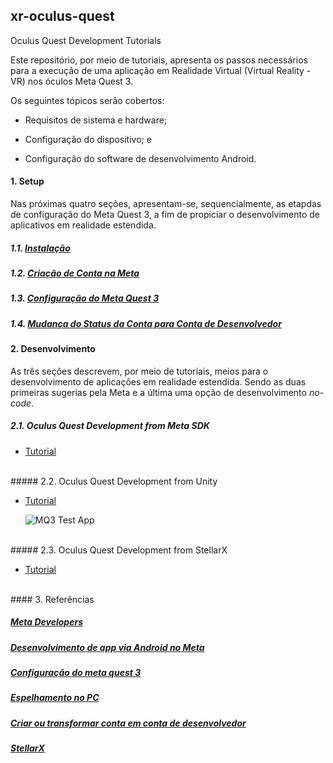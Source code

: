 ## xr-oculus-quest
Oculus Quest Development Tutorials

Este repositório, por meio de tutoriais, apresenta os passos necessários para a execução de uma aplicação em Realidade Virtual (Virtual Reality - VR) nos óculos Meta Quest 3.

Os seguintes tópicos serão cobertos:

- Requisitos de sistema e hardware;

- Configuração do dispositivo; e

- Configuração do software de desenvolvimento Android.


#### 1. Setup

Nas próximas quatro seções, apresentam-se, sequencialmente, as etapdas de configuração do Meta Quest 3, a fim de propiciar o desenvolvimento de aplicativos em realidade estendida.

##### 1.1. [Instalação](https://gist.github.com/iec-gpes/e198422dac1f6504b2bdca6f7fae6679)

##### 1.2. [Criação de Conta na Meta](https://gist.github.com/iec-gpes/81af1a3191f7c6b9eb1b12bde42b8057)

##### 1.3. [Configuração do Meta Quest 3](https://gist.github.com/iec-gpes/ba0d314ea1771d14bae7fe93be860cb8)

##### 1.4. [Mudança do Status da Conta para Conta de Desenvolvedor](https://gist.github.com/iec-gpes/0e3e2fe9a0f4e020434221024d641ee9)

#### 2. Desenvolvimento

As três seções descrevem, por meio de tutoriais, meios para o desenvolvimento de aplicações em realidade estendida. Sendo as duas primeiras sugerias pela Meta e a última 
uma opção de desenvolvimento _no-code_.

##### 2.1. Oculus Quest Development from Meta SDK

- [Tutorial](https://gist.github.com/iec-gpes/faced509e5b9b8ee2b5346d2712ce998)
 
<br>
##### 2.2. Oculus Quest Development from Unity

- [Tutorial](https://gist.github.com/stra-uss/62344e071c8bfc5ae477df74f1d7995e)

  ![MQ3 Test App](https://gist.github.com/user-attachments/assets/5dfb8596-7dce-49e3-983b-87e410b8333b)

<br>
##### 2.3. Oculus Quest Development from StellarX

- [Tutorial](https://gist.github.com/iec-gpes/c0b978322a4b34ea0241d0bb1d060193)

<br>
#### 3. Referências

##### [Meta Developers](https://developers.meta.com/)

##### [Desenvolvimento de app via Android no Meta](https://developer.oculus.com/documentation/native/android/mobile-build-run-hello-xr-app/)

##### [Configuração do meta quest 3](https://www.meta.com/pt-br/help/quest/articles/getting-started/getting-started-with-quest-3/set-up-quest-3/)

##### [Espelhamento no PC](https://www.meta.com/pt-br/help/quest/articles/in-vr-experiences/oculus-features/cast-with-quest/oculus.com/casting)

##### [Criar ou transformar conta em conta de desenvolvedor](https://developers.facebook.com/docs/development/register?locale=pt_BR)

##### [StellarX](https://www.stellarx.ai/)


 
  

